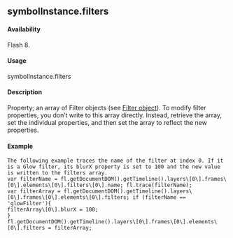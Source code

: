 ## symbolInstance.filters

#### Availability

Flash 8.

#### Usage

symbolInstance.filters

#### Description

Property; an array of Filter objects (see [Filter object](#_bookmark425)). To modify filter properties, you don’t write to this array directly. Instead, retrieve the array, set the individual properties, and then set the array to reflect the new properties.

#### Example

```
The following example traces the name of the filter at index 0. If it is a Glow filter, its blurX property is set to 100 and the new value is written to the filters array.
var filterName = fl.getDocumentDOM().getTimeline().layers\[0\].frames\[0\].elements\[0\].filters\[0\].name; fl.trace(filterName);
var filterArray = fl.getDocumentDOM().getTimeline().layers\[0\].frames\[0\].elements\[0\].filters; if (filterName == 'glowFilter'){
filterArray\[0\].blurX = 100;
}
fl.getDocumentDOM().getTimeline().layers\[0\].frames\[0\].elements\[0\].filters = filterArray;

```